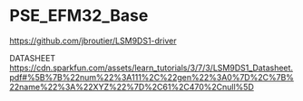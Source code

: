 # PSE_EFM32_Base
https://github.com/jbroutier/LSM9DS1-driver

DATASHEET
https://cdn.sparkfun.com/assets/learn_tutorials/3/7/3/LSM9DS1_Datasheet.pdf#%5B%7B%22num%22%3A111%2C%22gen%22%3A0%7D%2C%7B%22name%22%3A%22XYZ%22%7D%2C61%2C470%2Cnull%5D
